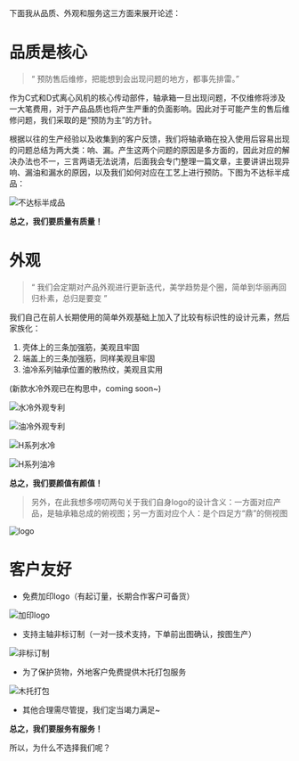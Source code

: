 下面我从品质、外观和服务这三方面来展开论述：

# 品质是核心

> “ 预防售后维修，把能想到会出现问题的地方，都事先排雷。”

作为C式和D式离心风机的核心传动部件，轴承箱一旦出现问题，不仅维修将涉及一大笔费用，对于产品品质也将产生严重的负面影响。因此对于可能产生的售后维修问题，我们采取的是“预防为主”的方针。

根据以往的生产经验以及收集到的客户反馈，我们将轴承箱在投入使用后容易出现的问题总结为两大类：响、漏。产生这两个问题的原因是多方面的，因此对应的解决办法也不一，三言两语无法说清，后面我会专门整理一篇文章，主要讲讲出现异响、漏油和漏水的原因，以及我们如何对应在工艺上进行预防。下图为不达标半成品：

![不达标半成品](/images/blog/whyus1.jpg)


**总之，我们要质量有质量！**


# 外观

> “ 我们会定期对产品外观进行更新迭代，美学趋势是个圈，简单到华丽再回归朴素，总归是要变 ”

我们自己在前人长期使用的简单外观基础上加入了比较有标识性的设计元素，然后家族化：
1. 壳体上的三条加强筋，美观且牢固
2. 端盖上的三条加强筋，同样美观且牢固
3. 油冷系列轴承位置的散热纹，美观且实用

(新款水冷外观已在构思中，coming soon~)

![水冷外观专利](/images/blog/whyus2.png)

![油冷外观专利](/images/blog/whyus3.png)

![H系列水冷](/images/blog/whyus4.png)

![H系列油冷](/images/blog/whyus5.png)




**总之，我们要颜值有颜值！**

> 另外，在此我想多唠叨两句关于我们自身logo的设计含义：一方面对应产品，是轴承箱总成的俯视图；另一方面对应个人：是个四足方“鼎”的侧视图

![logo](/images/blog/whyus6.jpg)

# 客户友好

- 免费加印logo（有起订量，长期合作客户可备货）

![加印logo](/images/blog/whyus7.jpg)
- 支持主轴非标订制（一对一技术支持，下单前出图确认，按图生产）


![非标订制](/images/blog/whyus8.jpg)
- 为了保护货物，外地客户免费提供木托打包服务

![木托打包](/images/blog/whyus9.jpg)
- 其他合理需尽管提，我们定当竭力满足~

**总之，我们要服务有服务！**

所以，为什么不选择我们呢？




